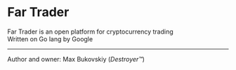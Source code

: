 # Far Trader
Far Trader is an open platform for cryptocurrency trading  
Written on Go lang by Google  
***
Author and owner: Max Bukovskiy (*Destroyer™*)

